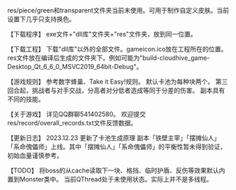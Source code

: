 res/piece/green和transparent文件夹当前未使用。可用于制作自定义皮肤。当前设置下几乎只支持换色。

【下载程序】
exe文件+"dll库"文件夹+"res"文件夹，放到同一位置。

【下载工程】
下载"dll库"以外的全部文件。gameicon.ico放在工程所在的位置。res文件放在编译后生成的文件夹下。例如可能为"build-cloudhive_game-Desktop_Qt_6_6_0_MSVC2019_64bit-Debug"。




【游戏规则】
参考数字蜂巢、Take it Easy!规则。
默认卡池为每种块两个。
第三回合起，挑战者与对手交战，分高者对分低者造成等同于分差的伤害。
副本具有不同的技能。

【关于游戏】
详见QQ群聊541402580。
欢迎提交res/record/overall_records.txt文件反馈数据。

【更新日志】
2023.12.23
更新了卡池生成原理
副本「铁壁主宰」「摆摊仙人」「系命傀儡师」上线。其中「摆摊仙人」「系命傀儡师」的平衡性暂未得到验证，初始血量谨慎参考。

【TODO】
将boss的从cache读取下一块、格挡、临时护盾、反伤等效果默认内置到Monster类中。
当前QThread处于未使用状态。实际上并不是多线程。


